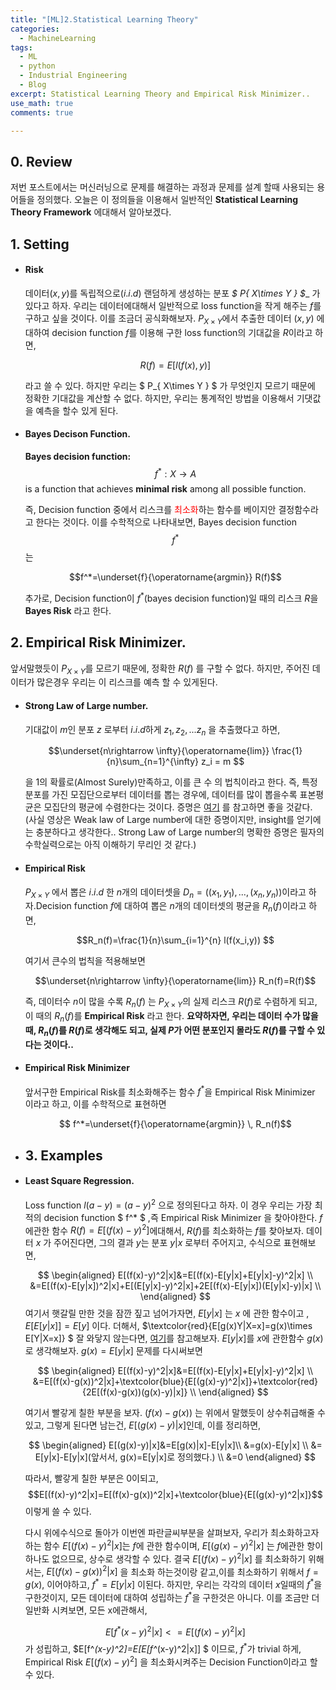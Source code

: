 ```yaml
---
title: "[ML]2.Statistical Learning Theory"
categories:
  - MachineLearning
tags:
  - ML
  - python
  - Industrial Engineering
  - Blog
excerpt: Statistical Learning Theory and Empirical Risk Minimizer..
use_math: true
comments: true

---
```

## 0. Review
저번 포스트에서는 머신러닝으로 문제를 해결하는 과정과 문제를 설계 할때 사용되는 용어들을 정의했다. 오늘은 이 정의들을 이용해서 일반적인  __Statistical Learning Theory Framework__ 에대해서 알아보겠다.

## 1. Setting
- #### Risk
  데이터$(x,y)$를 독립적으로$(i.i.d)$ 랜덤하게 생성하는 분포 __$ P_{ X\times Y } $__ 가 있다고 하자. 우리는 데이터에대해서 일반적으로 loss function을 작게 해주는 $f$를 구하고 싶을 것이다. 이를 조금더 공식화해보자.
  $P_{ X\times Y }$에서 추출한 데이터 $(x,y)$ 에대하여 decision function $f$를 이용해 구한 loss function의 기대값을 $R$이라고 하면, 



  $$R(f) = E [l(f(x),y)]$$


  라고 쓸 수 있다. 하지만 우리는 $ P_{ X\times Y } $ 가 무엇인지 모르기 때문에 정확한 기대값을 계산할 수 없다. 하지만, 우리는 통계적인 방법을 이용해서 기댓값을 예측을 할수 있게 된다.

- #### Bayes Decison Function.
  __Bayes decision function:__  $$f^*:X \rightarrow A $$ is a function that achieves __minimal risk__ among all possible function.

  즉, Decision function 중에서 리스크를 <span style="color:red">최소화</span>하는 함수를 베이지안 결정함수라고 한다는 것이다.
  이를 수학적으로 나타내보면, Bayes decision function $$f^*$$는


  $$f^*=\underset{f}{\operatorname{argmin}} R(f)$$


  추가로, Decision function이 $f^*$(bayes decision function)일 때의 리스크 $R$을 __Bayes Risk__ 라고 한다.

## 2. Empirical Risk Minimizer.
앞서말했듯이 $P_{X \times Y}$를 모르기 때문에, 정확한 $R(f)$ 를 구할 수 없다. 하지만, 주어진 데이터가 많은경우 우리는 이 리스크를 예측 할 수 있게된다.

- ####  Strong Law of Large number.
  기대값이 $m$인 분포 $z$ 로부터 $i.i.d$하게 $z_1, z_2,...z_n$ 을 추출했다고 하면, 


  $$\underset{n\rightarrow \infty}{\operatorname{lim}} \frac{1}{n}\sum_{n=1}^{\infty} z_i = m $$


  을 1의 확률로(Almost Surely)만족하고, 이를 큰 수 의 법칙이라고 한다.
  즉, 특정 분포를 가진 모집단으로부터 데이터를 뽑는 경우에, 데이터를 많이 뽑을수록  표본평균은 모집단의 평균에 수렴한다는 것이다.
  증명은 [여기](https://www.youtube.com/watch?v=Yh5bR7X3ch8) 를 참고하면 좋을 것같다. (사실 영상은 Weak law of Large number에 대한 증명이지만, insight를 얻기에는 충분하다고 생각한다.. Strong Law of Large number의 명확한 증명은 필자의 수학실력으로는 아직 이해하기 무리인 것 같다.)

- #### Empirical Risk
  $P_{X \times Y}$ 에서 뽑은 $i.i.d$ 한 $n$개의 데이터셋을 $D_n =((x_1,y_1),...,(x_n,y_n))$이라고 하자.Decision function $f$에 대하여 뽑은 $n$개의 데이터셋의 평균을 $R_n(f)$이라고 하면,


  $$R_n(f)=\frac{1}{n}\sum_{i=1}^{n} l(f(x_i,y)) $$


  여기서 큰수의 법칙을 적용해보면 

  
  $$\underset{n\rightarrow \infty}{\operatorname{lim}} R_n(f)=R(f)$$ 
  
  즉, 데이터수 $n$이 많을 수록 $R_n(f)$ 는 $P_{X \times Y}$의 실제 리스크 $R(f)$로 수렴하게 되고, 이 때의 $R_n(f)$를 __Empirical Risk__ 라고 한다. 
  __요약하자면, 우리는 데이터 수가 많을 때, $R_n(f)$를  $R(f)$로 생각해도 되고, 실제 $P$가 어떤 분포인지 몰라도 $R(f)$를 구할  수 있다는 것이다..__

- #### Empirical Risk Minimizer

  앞서구한 Empirical Risk를 최소화해주는 함수 $f^*$을 Empirical Risk Minimizer 이라고 하고, 이를 수학적으로 표현하면


  $$ f^*=\underset{f}{\operatorname{argmin}} \, R_n(f)$$
  
- ## 3. Examples

- #### Least Square Regression.
  Loss function $l(a-y)=(a-y)^2$ 으로 정의된다고 하자. 
  이 경우 우리는 가장 최적의 decision function $ f^* $ ,즉 Empirical Risk Minimizer 을 찾아야한다.
  $f$ 에관한 함수 $R(f) =E[(f(x)-y)^2]$에대해서, $R(f)$를 최소화하는 $f$를 찾아보자.
  데이터 $x$ 가 주어진다면, 그의 결과 $y$는 분포 $y|x$ 로부터 주어지고, 수식으로 표현해보면,



  $$
  \begin{aligned}
  E[(f(x)-y)^2|x]&=E[(f(x)-E[y|x]+E[y|x]-y)^2|x] \\
  &=E[(f(x)-E[y|x])^2|x]+E[(E[y|x]-y)^2|x]+2E[(f(x)-E[y|x])(E[y|x]-y)|x] \\
  \end{aligned}
  $$
  여기서 햇갈릴 만한 것을 잠깐 짚고 넘어가자면,  $E[y|x]$ 는 $x$ 에 관한 함수이고 , $E[E[y|x]] = E[y]$ 이다. 더해서, $\textcolor{red}{E[g(x)Y|X=x]=g(x)\times E[Y|X=x]} $
  잘 와닿지 않는다면, [여기](https://www.youtube.com/watch?v=yDkm9AYaczk)를 참고해보자.
  $E[y|x]$를 $x$에 관한함수 $g(x)$로 생각해보자. $g(x)=E[y|x]$ 문제를 다시써보면

  $$
  \begin{aligned}
  E[(f(x)-y)^2|x]&=E[(f(x)-E[y|x]+E[y|x]-y)^2|x] \\
  &=E[(f(x)-g(x))^2|x]+\textcolor{blue}{E[(g(x)-y)^2|x]}+\textcolor{red}{2E[(f(x)-g(x))(g(x)-y)|x]} \\
  \end{aligned}
  $$

  여기서 빨갛게 칠한 부분을 보자. $(f(x)-g(x))$ 는 위에서 말했듯이 상수취급해줄 수 있고,
  그렇게 된다면 남는건, $E[(g(x)-y)|x]$인데, 이를 정리하면,
  
  $$
  \begin{aligned}
  E[(g(x)-y)|x]&=E[g(x)|x]-E[y|x]\\
  &=g(x)-E[y|x] \\
  &= E[y|x]-E[y|x](앞서서, g(x)=E[y|x]로 정의했다.) \\
  &=0
  \end{aligned}
  $$

  따라서, 빨갛게 칠한 부분은 0이되고, 
  $$E[(f(x)-y)^2|x]=E[(f(x)-g(x))^2|x]+\textcolor{blue}{E[(g(x)-y)^2|x]}$$ 
  이렇게 쓸 수 있다.  

  다시 위에수식으로 돌아가 이번엔 파란글씨부분을 살펴보자, 
  우리가 최소화하고자하는 함수 $E[(f(x)-y)^2|x]$는 $f$에 관한 함수이며,  $E[(g(x)-y)^2|x]$ 는 $f$에관한 항이 하나도 없으므로, 상수로 생각할 수 있다.  결국 $E[(f(x)-y)^2|x]$ 를 최소화하기 위해서는, $E[(f(x)-g(x))^2|x]$ 을 최소화 하는것이랑 같고,이를 최소화하기 위해서 $f=g(x)$, 이어야하고, $f^*=E[y|x]$ 이된다.
  하지만, 우리는 각각의 데이터 $x$일때의 $f^*$을 구한것이지, 모든 데이터에 대하여 성립하는 $f^*$을 구한것은 아니다. 이를 조금만 더 일반화 시켜보면, 모든 x에관해서, 

  $$ E[f^*(x-y)^2|x] <=E[(f(x)-y)^2|x] $$
  가 성립하고, $E[f^*(x-y)^2]=E[E[f^*(x-y)^2|x]] $ 이므로, 
  $f^*$가 trivial 하게, Empirical Risk $E[(f(x)-y)^2]$ 을 최소화시켜주는 Decision Function이라고 할 수 있다.







